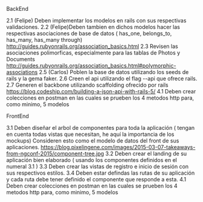 BackEnd

2.1 (Felipe) Deben implementar los modelos en rails con sus respectivas validaciones.
2.2 (Felipe)Deben tambien en dichos modelos hacer las respectivas asociaciones de base de datos ( has_one, belongs_to, has_many, has_many through) http://guides.rubyonrails.org/association_basics.html
2.3 Revisen las asociaciones polimorficas, especialmente para las tablas de Photos y Documents http://guides.rubyonrails.org/association_basics.html#polymorphic-associations
2.5 (Carlos) Poblen la base de datos utilizando los seeds de rails y la gema faker.
2.6 Creen el api utilizando el flag --api que ofrece rails.
2.7 Generen el backbone utilizando scaffolding ofrecido por rails https://blog.codeship.com/building-a-json-api-with-rails-5/
4.1 Deben crear colecciones en postman en las cuales se prueben los 4 metodos http para, como minimo, 5 modelos

FrontEnd

3.1 Deben diseñar el arbol de componentes para toda la aplicación ( tengan en cuenta todas vistas que necesitan, he aquí la importancia de los mockups) Consideren esto como el modelo de datos del front de sus aplicaciones. https://blog.pixelingene.com/images/2015-03-07-takeaways-from-ngconf-2015/component-tree.jpg
3.2 Deben crear el landing de su aplicación bien elaborado ( usando los componentes definidos en el numeral 3.1 )
3.3 Deben crear las vistas de registro e inicio de sesión con sus respectivos estilos.
3.4 Deben estar defindas las rutas de su aplicación y cada ruta debe tener definido el componente que responde a esta.
4.1 Deben crear colecciones en postman en las cuales se prueben los 4 metodos http para, como minimo, 5 modelos